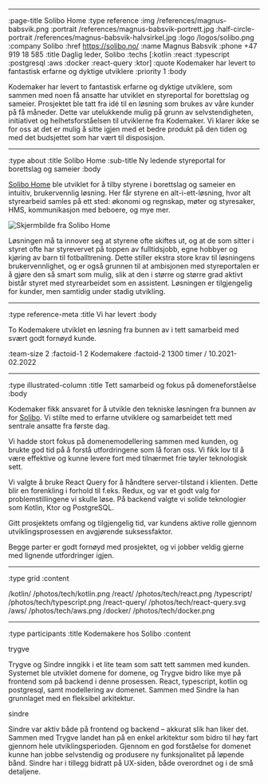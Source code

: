 --------------------------------------------------------------------------------
:page-title Solibo Home
:type reference
:img /references/magnus-babsvik.png
:portrait /references/magnus-babsvik-portrett.jpg
:half-circle-portrait /references/magnus-babsvik-halvsirkel.jpg
:logo /logos/solibo.png
:company Solibo
:href https://solibo.no/
:name Magnus Babsvik
:phone +47 919 18 585
:title Daglig leder, Solibo
:techs [:kotlin :react :typescript :postgresql :aws :docker :react-query :ktor]
:quote Kodemaker har levert to fantastisk erfarne og dyktige utviklere
:priority 1
:body

Kodemaker har levert to fantastisk erfarne og dyktige utviklere, som sammen med noen få ansatte har utviklet
en styreportal for borettslag og sameier. Prosjektet ble tatt fra idé til en løsning som brukes av våre kunder på få
måneder. Dette var utelukkende mulig på grunn av selvstendigheten, initiativet og helhetsforståelsen til utviklerne fra
Kodemaker. Vi klarer ikke se for oss at det er mulig å sitte igjen med et bedre produkt på den tiden og med det
budsjettet som har vært til disposisjon.

--------------------------------------------------------------------------------
:type about
:title Solibo Home
:sub-title Ny ledende styreportal for borettslag og sameier
:body

[Solibo Home](https://home.solibo.no/) ble utviklet for å tilby styrene i borettslag og sameier en intuitiv,
brukervennlig løsning. Her får styrene en alt-i-ett-løsning, hvor alt styrearbeid samles på ett sted: økonomi
og regnskap, møter og styresaker, HMS, kommunikasjon med beboere, og mye mer.

![Skjermbilde fra Solibo Home](/illustrations/references/solibohome.png)

Løsningen må ta innover seg at styrene ofte
skiftes ut, og at de som sitter i styret ofte har styrevervet på toppen av fulltidsjobb, egne hobbyer og kjøring av barn
til fotballtrening. Dette stiller ekstra store krav til løsningens brukervennlighet, og er også grunnen til at
ambisjonen med styreportalen er å gjøre den så smart som mulig, slik at den i større og større grad aktivt bistår styret
med styrearbeidet som en assistent. Løsningen er tilgjengelig for kunder, men samtidig under stadig utvikling.


--------------------------------------------------------------------------------
:type reference-meta
:title Vi har levert
:body

To Kodemakere utviklet en løsning fra bunnen av i tett samarbeid med svært godt fornøyd kunde.

:team-size 2
:factoid-1 2 Kodemakere
:factoid-2 1300 timer / 10.2021-02.2022

--------------------------------------------------------------------------------

:type illustrated-column
:title Tett samarbeid og fokus på domeneforståelse
:body

Kodemaker fikk ansvaret for å utvikle den tekniske løsningen fra bunnen av for [Solibo](https://solibo.no/). Vi stilte med to erfarne
utviklere og samarbeidet tett med sentrale ansatte fra første dag.

Vi hadde stort fokus på domenemodellering sammen med kunden, og brukte god tid på å forstå utfordringene som lå foran
oss. Vi fikk lov til å være effektive og kunne levere fort med tilnærmet frie tøyler teknologisk sett.

Vi valgte å bruke React Query for å håndtere server-tilstand i klienten. Dette blir en forenkling i forhold til f.eks.
Redux, og var et godt valg for problemstillingene vi skulle løse. På backend valgte vi solide teknologier som Kotlin,
Ktor og PostgreSQL.

Gitt prosjektets omfang og tilgjengelig tid, var kundens aktive rolle gjennom utviklingsprosessen en avgjørende
suksessfaktor.

Begge parter er godt fornøyd med prosjektet, og vi jobber veldig gjerne med lignende utfordringer igjen.

--------------------------------------------------------------------------------
:type grid
:content

/kotlin/                           /photos/tech/kotlin.png
/react/                            /photos/tech/react.png
/typescript/                       /photos/tech/typescript.png
/react-query/                      /photos/tech/react-query.svg
/aws/                              /photos/tech/aws.png
/docker/                           /photos/tech/docker.png

--------------------------------------------------------------------------------

:type participants
:title Kodemakere hos Solibo
:content

trygve

Trygve og Sindre inngikk i et lite team som satt tett sammen med kunden. Systemet ble utviklet domene for domene, og
Trygve bidro like mye på frontend som på backend i denne prosessen. React, typescript, kotlin og postgresql, samt
modellering av domenet. Sammen med Sindre la han grunnlaget med en fleksibel arkitektur.

sindre

Sindre var aktiv både på frontend og backend – akkurat slik han liker det. Sammen med Trygve landet han på en enkel
arkitektur som bidro til høy fart gjennom hele utviklingsperioden. Gjennom en god forståelse for domenet kunne han jobbe
selvstendig og produsere ny funksjonalitet på løpende bånd. Sindre har i tillegg bidratt på UX-siden, både overordnet og
i de små detaljene.
